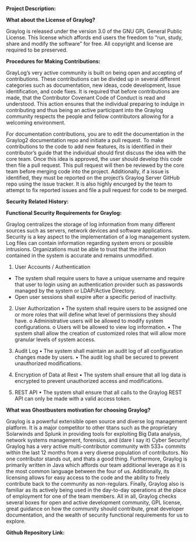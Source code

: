 
**Project Description:**

**What about the License of Graylog?**

  Graylog is released under the version 3.0 of the GNU GPL General Public License. This license which affords end users the freedom to “run, study, share and modify the software” for free. All copyright and license are required to be preserved.

**Procedures for Making Contributions:**

  GrayLog’s very active community is built on being open and accepting of contributions. These contributions can be divided up in several different categories such as documentation, new ideas, code development, Issue identification, and code fixes. It is required that before contributions are made, that the Contributor Covenant Code of Conduct is read and understood. This action ensures that the individual preparing to indulge in contributing and thus being an active participant into the Graylog community respects the people and fellow contributors allowing for a welcoming environment. 
  
  For documentation contributions, you are to edit the documentation in the Graylog2 documentation repo and initiate a pull request. To make contributions to the code to add new features, its is identified in their contributor’s guide that the individual should first discuss the idea with the core team. Once this idea is approved, the user should develop this code then file a pull request. This pull request will then be reviewed by the core team before merging code into the project. Additionally, if a issue is identified, they must be reported on the project’s Graylog Server GitHub repo using the issue tracker. It is also highly encurged by the team to attempt to fix reported issues and file a pull request for code to be merged.

**Security Related History:**

**Functional Security Requirements for Graylog:**

Graylog centralizes the storage of log information from many different sources such as servers, network devices and software applications.  Security is a key aspect to the implementation of a log management system.  Log files can contain information regarding system errors or possible intrusions.  Organizations must be able to trust that the information contained in the system is accurate and remains unmodified.

1.	User Accounts / Authentication
* The system shall require users to have a unique username and require that user to login using an authentication provider such as passwords managed by the system or LDAP/Active Directory. 
* Open user sessions shall expire after a specific period of inactivity.

2.	User Authorization
•	The system shall require users to be assigned one or more roles that will define what level of permissions they should have.
o	Administrative users will be allowed to modify system configurations.
o	Users will be allowed to view log information.
•	The system shall allow the creation of customized roles that will allow more granular levels of system access.

3.	Audit Log
•	The system shall maintain an audit log of all configuration changes made by users.
•	The audit log shall be secured to prevent unauthorized modifications.

4.	Encryption of Data at Rest
•	The system shall ensure that all log data is encrypted to prevent unauthorized access and modifications.

5.	REST API
•	The system shall ensure that all calls to the Graylog REST API can only be made with a valid access token. 


**What was Ghostbusters motivation for choosing Graylog?**

Graylog is a powerful extensible open source and diverse log management platform. It is a major competitor to other titans such as the proprietary Solarwinds and Splunk in providing tools for exploiting Big Data analysis, network systems management, forensics, and (dare I say it) Cyber Security! Graylog has a very active multi-contributor community with 533+ commits within the last 12 months from a very diverse population of contributors. No one contributor stands out, and thats a good thing. Furthermore, Graylog is primarily written in Java which affords our team additional leverage as it is the most common language between the four of us. Additionally, its licensing allows for easy access to the code and the ability to freely contribute back to the community as non-regulars. Finally, Graylog also is familiar as its actively being used in the day-to-day operations at the place of employment for one of the team members. All in all, Graylog checks several boxes for open and active development community, GPL license, great guidance on how the community should contribute, great developer documentation, and the wealth of security functional requirements for us to explore.

**Github Repository Link:**





